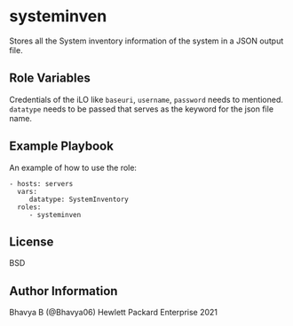 systeminven
=========

Stores all the System inventory information of the system in a JSON output file.

Role Variables
--------------

Credentials of the iLO like `baseuri`, `username`, `password` needs to mentioned. `datatype` needs to be passed that serves as the keyword for the json file name.

Example Playbook
----------------

An example of how to use the role: 

    - hosts: servers
      vars:
         datatype: SystemInventory
      roles:
         - systeminven


License
-------

BSD

Author Information
------------------

Bhavya B (@Bhavya06) Hewlett Packard Enterprise 2021 
